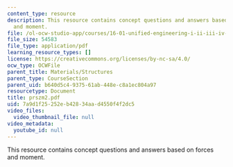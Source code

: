 ```yaml
---
content_type: resource
description: This resource contains concept questions and answers based on forces
  and moment.
file: /ol-ocw-studio-app/courses/16-01-unified-engineering-i-ii-iii-iv-fall-2005-spring-2006/7a9d1f25252eb42834aad4550f4f2dc5_prszm2.pdf
file_size: 54583
file_type: application/pdf
learning_resource_types: []
license: https://creativecommons.org/licenses/by-nc-sa/4.0/
ocw_type: OCWFile
parent_title: Materials/Structures
parent_type: CourseSection
parent_uid: b640d5c4-9375-61ab-448e-c8a1ec804a97
resourcetype: Document
title: prszm2.pdf
uid: 7a9d1f25-252e-b428-34aa-d4550f4f2dc5
video_files:
  video_thumbnail_file: null
video_metadata:
  youtube_id: null
---
```

This resource contains concept questions and answers based on forces and moment.